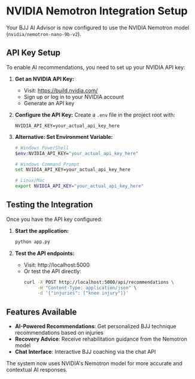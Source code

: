 # NVIDIA Nemotron Integration Setup

Your BJJ AI Advisor is now configured to use the NVIDIA Nemotron model (`nvidia/nemotron-nano-9b-v2`).

## API Key Setup

To enable AI recommendations, you need to set up your NVIDIA API key:

1. **Get an NVIDIA API Key:**
   - Visit: https://build.nvidia.com/
   - Sign up or log in to your NVIDIA account
   - Generate an API key

2. **Configure the API Key:**
   Create a `.env` file in the project root with:
   ```
   NVIDIA_API_KEY=your_actual_api_key_here
   ```

3. **Alternative: Set Environment Variable:**
   ```bash
   # Windows PowerShell
   $env:NVIDIA_API_KEY="your_actual_api_key_here"
   
   # Windows Command Prompt
   set NVIDIA_API_KEY=your_actual_api_key_here
   
   # Linux/Mac
   export NVIDIA_API_KEY="your_actual_api_key_here"
   ```

## Testing the Integration

Once you have the API key configured:

1. **Start the application:**
   ```bash
   python app.py
   ```

2. **Test the API endpoints:**
   - Visit: http://localhost:5000
   - Or test the API directly:
     ```bash
     curl -X POST http://localhost:5000/api/recommendations \
          -H "Content-Type: application/json" \
          -d '{"injuries": ["knee injury"]}'
     ```

## Features Available

- **AI-Powered Recommendations**: Get personalized BJJ technique recommendations based on injuries
- **Recovery Advice**: Receive rehabilitation guidance from the Nemotron model
- **Chat Interface**: Interactive BJJ coaching via the chat API

The system now uses NVIDIA's Nemotron model for more accurate and contextual AI responses.
